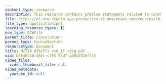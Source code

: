 ```yaml
---
content_type: resource
description: This resource contains problem statements related to convolution.
file: https://ol-ocw-studio-app-production.s3.amazonaws.com/courses/18-03sc-differential-equations-fall-2011/b5546b4d462cc75555d7a401d72bffa5_MIT18_03SCF11_ps6_II_s26q.pdf
file_type: application/pdf
learning_resource_types: []
ocw_type: OCWFile
parent_title: Convolution
parent_type: CourseSection
resourcetype: Document
title: MIT18_03SCF11_ps6_II_s26q.pdf
uid: b5546b4d-462c-c755-55d7-a401d72bffa5
video_files:
  video_thumbnail_file: null
video_metadata:
  youtube_id: null
---
```

